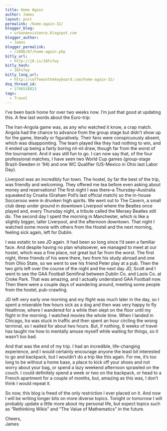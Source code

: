 ```yaml
---
title: Home Again
author: James
layout: post
permalink: /home-again-32/
blogger_blog:
  - urbaneexistence.blogspot.com
blogger_author:
  - James
blogger_permalink:
  - /2006/07/home-again.php
bitly_url:
  - http://j0.is/16Fx7wy
bitly_hash:
  - 16Fx7wy
bitly_long_url:
  - http://coffeeonthekeyboard.com/home-again-32/
dsq_thread_id:
  - 1746518823
tags:
  - Travel
---
```

I&#8217;ve been back home for over two weeks now. I&#8217;m just that good at updating this. A few last words about the Euro-trip:

The Iran-Angola game was, as any who watched it know, a crap match. Angola had the chance to advance from the group stage but didn&#8217;t show up for the game, literally or figuratively. Their fans were conspicuously absent, which was disappointing. The team played like they had nothing to win, and it ended up being a fairly boring nil-nil draw, though far from the worst of the tournament. And it was still fun to go. I can now say that, of the four professional matches, I have seen two World Cup games (group-stage Brazil-Sweden in &#8217;94) and one WC Qualifier (US-Mexico in Ohio last Labor Day).

Liverpool was an incredibly fun town. The hostel, by far the best of the trip, was friendly and welcoming. They offered me tea before even asking about money and reservations! The first night I was there&#8211;a Thursday&#8211;Australia squeaked by Croatia (Graham Poll&#8217;s last official match) so the in-house Socceroos were in drunken high spirits. We went out to The Cavern, a small club deep under ground in downtown Liverpool where the Beatles once played and, every Thursday night, a tribute called the Mersey Beatles still do. The second day I spent the morning in Manchester, which is like a slightly bigger, taller Liverpool, and the afternoon downtown. That night I watched some movie with others from the Hostel and the next morning, feeling sick again, left for Dublin.

I was estatic to see JD again. It had been so long since I&#8217;d seen a familiar face. And despite having no plan whatsoever, we managed to meet at our hostel, which was a fine place, not great but far from the worst. The first night, three friends of his were there, two from his study abroad and one from Ohio State, so we went to see his friend Peter play at a pub. Then the two girls left over the course of the night and the next day JD, Scott and I went to see the GAA Football Semifinal between Dublin Co. and Laois Co. at Croke Park. That was amazing, and I actually understand GAA Football now. Then there were a couple days of wandering around, meeting some people from the hostel, pub-crawling.

JD left very early one morning and my flight was much later in the day, so I spent a miserable few hours sick as a dog and then was very happy to fly Heathrow, where I wandered for a while then slept on the floor until my flight in the morning. I watched movies the whole time. When I landed in Chicago, Ira was stuck in traffic and then spent an hour circling the wrong terminal, so I waited for about two hours. But, if nothing, 6 weeks of travel has taught me how to mentally amuse myself while waiting for things, so it wasn&#8217;t too bad.

And that was the end of my trip. I had an incredible, life-changing experience, and I would certainly encourage anyone the least bit interested to go and backpack, but I wouldn&#8217;t do a trip like this again. For me, it&#8217;s too long to be without a home base, a place to kick off your shoes and not worry about your bag, or spend a lazy weekend afternoon sprawled on the couch. I could definitely spend a week or two on the backpack, or head to a French apartment for a couple of months, but, amazing as this was, I don&#8217;t think I would repeat it.

So now, this blog is freed of the only restriction I ever placed on it. And now I will be writing longer bits on more diverse topics. Tonight or tomorrow I will probably update a little more about my personal life, but expect topics such as &#8220;Rethinking Wikis&#8221; and &#8220;The Value of Mathematics&#8221; in the future.

Cheers,  
James